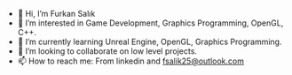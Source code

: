 - 👋 Hi, I’m Furkan Salık
- 👀 I’m interested in Game Development, Graphics Programming, OpenGL, C++.
- 🌱 I’m currently learning Unreal Engine, OpenGL, Graphics Programming.
- 💞️ I’m looking to collaborate on low level projects.
- 📫 How to reach me: From linkedin and fsalik25@outlook.com

<!---
sfurkan20/sfurkan20 is a ✨ special ✨ repository because its `README.md` (this file) appears on your GitHub profile.
You can click the Preview link to take a look at your changes.
--->
